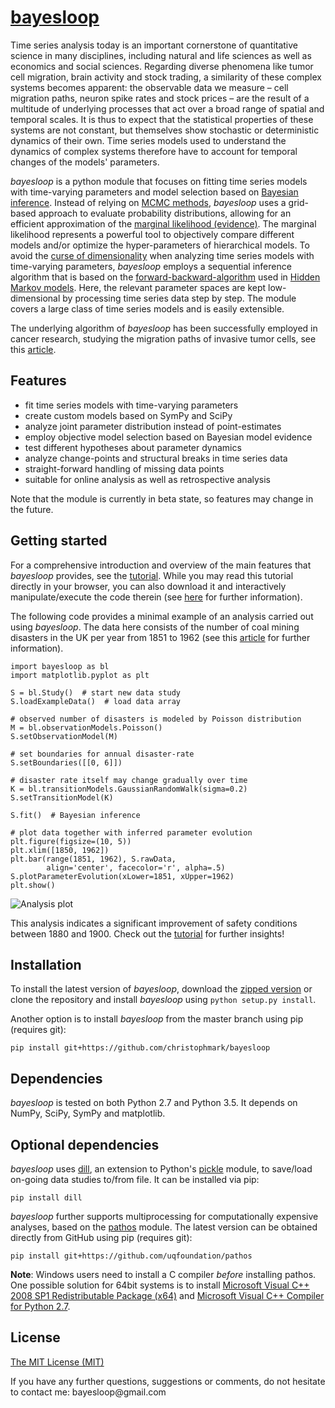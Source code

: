 # [bayesloop](http://bayesloop.com/)
Time series analysis today is an important cornerstone of quantitative science in many disciplines, including natural and life sciences as well as economics and social sciences. Regarding diverse phenomena like tumor cell migration, brain activity and stock trading, a similarity of these complex systems becomes apparent: the observable data we measure – cell migration paths, neuron spike rates and stock prices – are the result of a multitude of underlying processes that act over a broad range of spatial and temporal scales. It is thus to expect that the statistical properties of these systems are not constant, but themselves show stochastic or deterministic dynamics of their own. Time series models used to understand the dynamics of complex systems therefore have to account for temporal changes of the models' parameters.

*bayesloop* is a python module that focuses on fitting time series models with time-varying parameters and model selection based on [Bayesian inference](https://cocosci.berkeley.edu/tom/papers/tutorial.pdf). Instead of relying on [MCMC methods](http://www.cs.ubc.ca/~arnaud/andrieu_defreitas_doucet_jordan_intromontecarlomachinelearning.pdf), *bayesloop* uses a grid-based approach to evaluate probability distributions, allowing for an efficient approximation of the [marginal likelihood (evidence)](http://alumni.media.mit.edu/~tpminka/statlearn/demo/). The marginal likelihood represents a powerful tool to objectively compare different models and/or optimize the hyper-parameters of hierarchical models. To avoid the [curse of dimensionality](https://en.wikipedia.org/wiki/Curse_of_dimensionality) when analyzing time series models with time-varying parameters, *bayesloop* employs a sequential inference algorithm that is based on the [forward-backward-algorithm](https://en.wikipedia.org/wiki/Forward%E2%80%93backward_algorithm) used in [Hidden Markov models](http://www.cs.sjsu.edu/~stamp/RUA/HMM.pdf). Here, the relevant parameter spaces are kept low-dimensional by processing time series data step by step. The module covers a large class of time series models and is easily extensible.

The underlying algorithm of *bayesloop* has been successfully employed in cancer research, studying the migration paths of invasive tumor cells, see this [article](http://www.nature.com/articles/ncomms8516).

## Features
* fit time series models with time-varying parameters
* create custom models based on SymPy and SciPy
* analyze joint parameter distribution instead of point-estimates
* employ objective model selection based on Bayesian model evidence
* test different hypotheses about parameter dynamics
* analyze change-points and structural breaks in time series data
* straight-forward handling of missing data points
* suitable for online analysis as well as retrospective analysis

Note that the module is currently in beta state, so features may change in the future.

## Getting started
For a comprehensive introduction and overview of the main features that *bayesloop* provides, see the [tutorial](http://nbviewer.ipython.org/github/christophmark/bayesloop/blob/master/docs/bayesloop_tutorial.ipynb). While you may read this tutorial directly in your browser, you can also download it and interactively manipulate/execute the code therein (see [here](https://ipython.org/ipython-doc/3/notebook/notebook.html#starting-the-notebook-server) for further information).

The following code provides a minimal example of an analysis carried out using *bayesloop*. The data here consists of the number of coal mining disasters in the UK per year from 1851 to 1962 (see this [article](http://www.dima.unige.it/~riccomag/Teaching/ProcessiStocastici/coal-mining-disaster-original%20paper.pdf) for further information).
```
import bayesloop as bl
import matplotlib.pyplot as plt

S = bl.Study()  # start new data study
S.loadExampleData()  # load data array

# observed number of disasters is modeled by Poisson distribution
M = bl.observationModels.Poisson()
S.setObservationModel(M)

# set boundaries for annual disaster-rate
S.setBoundaries([[0, 6]])

# disaster rate itself may change gradually over time
K = bl.transitionModels.GaussianRandomWalk(sigma=0.2)
S.setTransitionModel(K)

S.fit()  # Bayesian inference

# plot data together with inferred parameter evolution
plt.figure(figsize=(10, 5))
plt.xlim([1850, 1962])
plt.bar(range(1851, 1962), S.rawData,
        align='center', facecolor='r', alpha=.5)
S.plotParameterEvolution(xLower=1851, xUpper=1962)
plt.show()
```

![Analysis plot](https://raw.githubusercontent.com/christophmark/bayesloop/gh-pages/images/disaster_model.png)

This analysis indicates a significant improvement of safety conditions between 1880 and 1900. Check out the [tutorial](http://nbviewer.ipython.org/github/christophmark/bayesloop/blob/master/docs/bayesloop_tutorial.ipynb) for further insights!

## Installation
To install the latest version of *bayesloop*, download the [zipped version](https://github.com/christophmark/bayesloop/zipball/master) or clone the repository and install *bayesloop* using `python setup.py install`.

Another option is to install *bayesloop* from the master branch using pip (requires git):
```
pip install git+https://github.com/christophmark/bayesloop
```

## Dependencies
*bayesloop* is tested on both Python 2.7 and Python 3.5. It depends on NumPy, SciPy, SymPy and matplotlib.

## Optional dependencies
*bayesloop* uses [dill](https://pypi.python.org/pypi/dill), an extension to Python's [pickle](https://docs.python.org/2/library/pickle.html) module, to save/load on-going data studies to/from file. It can be installed via pip:
```
pip install dill
```

*bayesloop* further supports multiprocessing for computationally expensive analyses, based on the [pathos](https://github.com/uqfoundation/pathos) module. The latest version can be obtained directly from GitHub using pip (requires git):
```
pip install git+https://github.com/uqfoundation/pathos
```
**Note**: Windows users need to install a C compiler *before* installing pathos. One possible solution for 64bit systems is to install [Microsoft Visual C++ 2008 SP1 Redistributable Package (x64)](http://www.microsoft.com/en-us/download/confirmation.aspx?id=2092) and [Microsoft Visual C++ Compiler for Python 2.7](http://www.microsoft.com/en-us/download/details.aspx?id=44266).

## License
[The MIT License (MIT)](https://github.com/christophmark/bayesloop/blob/master/LICENSE)

If you have any further questions, suggestions or comments, do not hesitate to contact me: &#098;&#097;&#121;&#101;&#115;&#108;&#111;&#111;&#112;&#064;&#103;&#109;&#097;&#105;&#108;&#046;&#099;&#111;&#109;
